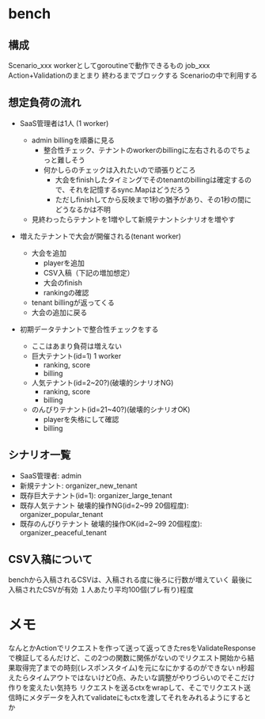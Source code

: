 # bench

## 構成

Scenario_xxx
  workerとしてgoroutineで動作できるもの
job_xxx
  Action+Validationのまとまり
  終わるまでブロックする
  Scenarioの中で利用する

## 想定負荷の流れ

- SaaS管理者は1人 (1 worker)
  - admin billingを順番に見る
    - 整合性チェック、テナントのworkerのbillingに左右されるのでちょっと難しそう
    - 何かしらのチェックは入れたいので頑張りどころ
      - 大会をfinishしたタイミングでそのtenantのbillingは確定するので、それを記憶するsync.Mapはどうだろう
      - ただしfinishしてから反映まで1秒の猶予があり、その1秒の間にどうなるかは不明
  - 見終わったらテナントを1増やして新規テナントシナリオを増やす

- 増えたテナントで大会が開催される(tenant worker)
  - 大会を追加
    - playerを追加
    - CSV入稿（下記の増加想定）
    - 大会のfinish
    - rankingの確認
  - tenant billingが返ってくる
  - 大会の追加に戻る

- 初期データテナントで整合性チェックをする
  - ここはあまり負荷は増えない
  - 巨大テナント(id=1) 1 worker
    - ranking, score
    - billing
  - 人気テナント(id=2~20?)(破壊的シナリオNG)
    - ranking, score
    - billing
  - のんびりテナント(id=21~40?)(破壊的シナリオOK)
    - playerを失格にして確認
    - billing

## シナリオ一覧

- SaaS管理者: admin
- 新規テナント: organizer_new_tenant
- 既存巨大テナント(id=1): organizer_large_tenant
- 既存人気テナント 破壊的操作NG(id=2~99 20個程度): organizer_popular_tenant
- 既存のんびりテナント 破壊的操作OK(id=2~99 20個程度): organizer_peaceful_tenant

## CSV入稿について

benchから入稿されるCSVは、入稿される度に後ろに行数が増えていく
最後に入稿されたCSVが有効
１人あたり平均100個(ブレ有り)程度

# メモ

なんとかActionでリクエストを作って送って返ってきたresをValidateResponseで検証してるんだけど、この2つの関数に関係がないのでリクエスト開始から結果取得完了までの時刻(レスポンスタイム)を元になにかするのができない
n秒超えたらタイムアウトではないけど0点、みたいな調整がやりづらいのでそこだけ作りを変えたい気持ち
リクエストを送るctxをwrapして、そこでリクエスト送信時にメタデータを入れてvalidateにもctxを渡してそれをみれるようにするとか

